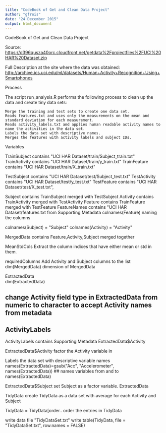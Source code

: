 ```yaml
---
title: "CodeBook of Get and Clean Data Project"
author: "gfrois"
date: "24 December 2015"
output: html_document
---
```

CodeBook of Get and Clean Data Project 

Source: https://d396qusza40orc.cloudfront.net/getdata%2Fprojectfiles%2FUCI%20HAR%20Dataset.zip

Full Description at the site where the data was obtained:
http://archive.ics.uci.edu/ml/datasets/Human+Activity+Recognition+Using+Smartphones

Process

The script run_analysis.R performs the following process to clean up the data and create tiny data sets:

    Merge the training and test sets to create one data set.
    Reads features.txt and uses only the measurements on the mean and standard deviation for each measurement.
    Reads activity_labels.txt and applies human readable activity names to name the activities in the data set.
    Labels the data set with descriptive names. 
    Merges the features with activity labels and subject IDs. 

Variables

TrainSubject  contains "UCI HAR Dataset/train/Subject_train.txt"
TrainActivity contains "UCI HAR Dataset/train/y_train.txt"
TrainFeature  contains "UCI HAR Dataset/train/X_train.txt"

TestSubject  contains "UCI HAR Dataset/test/Subject_test.txt"
TestActivity contains "UCI HAR Dataset/test/y_test.txt"
TestFeature  contains "UCI HAR Dataset/test/X_test.txt",

Subject  contains TrainSubject merged with TestSubject
Activity contains TrainActivity merged with TestActivity
Feature  contains TrainFeature merged with TestFeature
FeatureNames       contains "UCI HAR Dataset/features.txt from Supporting Metadata
colnames(Feature)  naming the columns

colnames(Subject)  = "Subject"
colnames(Activity) = "Activity"

MergedData         contains Feature,Activity,Subject merged together

MeanStdCols    Extract the column indices that have either mean or std in them.

requiredColumns    Add Activity and Subject columns to the list
dim(MergedData)    dimension of MergedData

ExtractedData   
dim(ExtractedData)

## change Activity field type in ExtractedData from numeric to character to accept Activity names from metadata 
##  ActivityLabels
ActivityLabels contains Supporting Metadata
ExtractedData$Activity 

ExtractedData$Activity    factor the Activity variable in

Labels the data set with descriptive variable names
names(ExtractedData)=gsub("Acc", "Accelerometer", names(ExtractedData))  ## names variables from and to
names(ExtractedData)


ExtractedData$Subject    set Subject as a factor variable.
ExtractedData       

TidyData    create TidyData as a data set with average for each Activity and Subject

TidyData = TidyData[order..   order the entries in TidyData

write data file "TidyDataSet.txt"
write.table(TidyData, file = "TidyDataSet.txt", row.names = FALSE)



